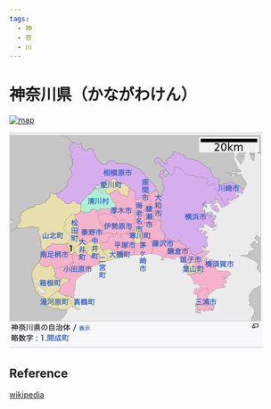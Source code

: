```yaml
---
tags:
  - 神
  - 奈
  - 川
---
```


# 神奈川県（かながわけん）

[![map]([神奈川県.png](https://upload.wikimedia.org/wikipedia/commons/thumb/1/1d/Map_of_Japan_with_highlight_on_14_Kanagawa_prefecture.svg/320px-Map_of_Japan_with_highlight_on_14_Kanagawa_prefecture.svg.png))](https://ja.wikipedia.org/wiki/神奈川県)

[![map](神奈川県.png)](https://ja.wikipedia.org/wiki/神奈川県)

## Reference

[wikipedia](https://ja.wikipedia.org/wiki/神奈川県)
